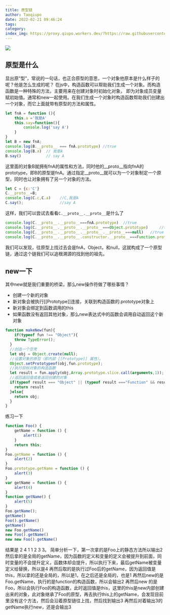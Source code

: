 ```yaml
---
title: 原型链
author: Taoqiupo
date: 2022-02-21 09:46:24
tags:
category:
index_img: https://proxy.qiupo.workers.dev/?https://raw.githubusercontent.com/qiupo/myImages/master/img/202202211024995.png
---
```

![](https://proxy.qiupo.workers.dev/?https://raw.githubusercontent.com/qiupo/myImages/master/img/202202211024995.png)
## 原型是什么
显出原“型”，常说的一句话，也正合原型的意思，一个对象他原本是什么样子的呢？他是怎么生成的呢？
在js中，构造函数可以帮助我们生成一个对象。而构造函数是一种特殊的方法，主要用来在创建对象时初始化对象， 即为对象成员变量赋初始值。通常和new一起使用。在我们生成一个对象时构造函数帮助我们创建出一个对象，而它上面就带有原型的方法和属性。
```javascript
let fnA = function (){
    this.a ='我是A'
    this.say=function(){
        console.log('say A')
    }
}
let B = new fnA;
console.log(B.__proto__ === fnA.prototype) //true
console.log(B.a)  // 我是A
B.say()           // say A
```
这里面的对象B就拥有fnA的属性和方法，同时他的__proto__指向fnA的prototype，即B的原型是fnA。通过指定__proto__就可以为一个对象制定一个原型，同时也让对象拥有了另一个对象的方法。
```javascript
let C = {c:'C'}
C.__proto__=B;
console.log(C.c,C.a)    //C,我是A
C.say();                //say A
```
这样，我们可以尝试去看看`C.__proto__.__proto__`是什么了
```javascript
console.log(C.__proto__.__proto__===fnA.prototype)  //true
console.log(C.__proto__.__proto__.__proto__===Object.prototype)     //true
console.log(C.__proto__.__proto__.__proto__.__proto__===null)   //true
console.log(C.__proto__.__proto__.constructor.__proto__===Function.prototype)     //true
```
我们可以发现，往原型上找过去会是fnA，Object，和null，这就构成了一个原型链，通过这个链我们可以追根溯源的找到他的祖先。
## new一下
其中new就是我们重要的桥梁，那么new操作符做了哪些事情？
+ 创建一个新的对象
+ 新对象会被执行[[Prototype]]连接，关联到构造函数的.prototype对象上
+ 新对象会绑定到函数调用的this
+ 如果函数没有返回其他对象，那么new表达式中的函数会调用自动返回这个新对象
```javascript
function makeNew(fun){
    if(typeof fun !== "Object"){
    throw TypeError();
  }
  //创造一个空壳
  let obj = Object.create(null);
  //设置对象的原型（即内部 [[Prototype]] 属性）。
  Object.setPrototypeof(obj,fun.prototype);
  //执行目标对象的构造函数
  let result = fun.apply(obj,Array.prototype.slice.call(arguments,1));
  //返回返回值或者返回创建的对象
  if(typeof result === "Object" || (typeof result ==="Function" && result !==null)){
    return result
  }else{
    return obj;
  }
}
```
练习一下
```javascript
function Foo() {
    getName = function () {
        alert(1)
    }
    return this;
}
Foo.getName = function () {
    alert(2)
}
Foo.prototype.getName = function () {
    alert(3)
}
var getName = function () {
    alert(4)
}
function getName() {
    alert(5)
}
Foo.getName();
getName()
Foo().getName()
getName()
new Foo.getName()
new Foo().getName()
new new Foo().getName()

```
结果是 2 4 1 1 2 3 3。
简单分析一下，第一次拿的是Foo上的静态方法所以输出2
然后拿的是全局的getName，因为函数的定义和变量的定义会被提升到前面，同时变量的不会提升定义，函数体却会提升，所以执行下来，最后getName被变量定义给替换，所以是4
再然后取的是执行过Foo后的getName，因为返回值是this，所以拿的还是全局的，所以是1，在之后还是全局的，也是1
再然后new的是Foo.getName，执行的是function的构造函数，所以会输出2
再然后new 的是Foo，所以会执行Foo的构造函数，此时返回值是this，这里的this是new内部创建出来的对象，此对象继承了Foo的原型，再去执行this上的getName，会发现目前里没有这个方法，然后会沿着原型链往上找，然后找到输出3
再然后对着输出3的getName执行new，还是会输出3

